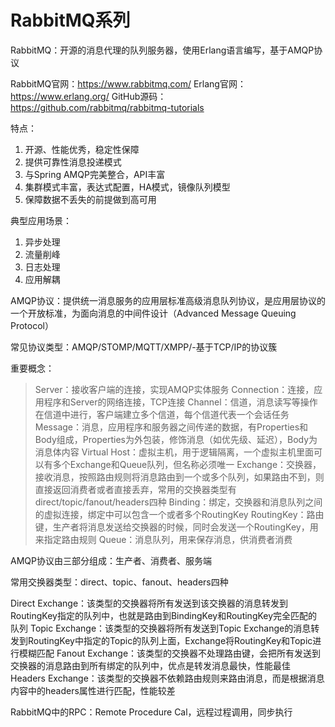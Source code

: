 # RabbitMQ系列

RabbitMQ：开源的消息代理的队列服务器，使用Erlang语言编写，基于AMQP协议

RabbitMQ官网：https://www.rabbitmq.com/
Erlang官网：https://www.erlang.org/
GitHub源码：https://github.com/rabbitmq/rabbitmq-tutorials

特点：

1. 开源、性能优秀，稳定性保障
2. 提供可靠性消息投递模式
3. 与Spring AMQP完美整合，API丰富
4. 集群模式丰富，表达式配置，HA模式，镜像队列模型
5. 保障数据不丢失的前提做到高可用

典型应用场景：

1. 异步处理
2. 流量削峰
3. 日志处理
4. 应用解耦

AMQP协议：提供统一消息服务的应用层标准高级消息队列协议，是应用层协议的一个开放标准，为面向消息的中间件设计（Advanced Message Queuing Protocol）

常见协议类型：AMQP/STOMP/MQTT/XMPP/-基于TCP/IP的协议簇

重要概念：
> Server：接收客户端的连接，实现AMQP实体服务
> Connection：连接，应用程序和Server的网络连接，TCP连接
> Channel：信道，消息读写等操作在信道中进行，客户端建立多个信道，每个信道代表一个会话任务
> Message：消息，应用程序和服务器之间传递的数据，有Properties和Body组成，Properties为外包装，修饰消息（如优先级、延迟），Body为消息体内容
> Virtual Host：虚拟主机，用于逻辑隔离，一个虚拟主机里面可以有多个Exchange和Queue队列，但名称必须唯一
> Exchange：交换器，接收消息，按照路由规则将消息路由到一个或多个队列，如果路由不到，则直接返回消费者或者直接丢弃，常用的交换器类型有direct/topic/fanout/headers四种
> Binding：绑定，交换器和消息队列之间的虚拟连接，绑定中可以包含一个或者多个RoutingKey
> RoutingKey：路由键，生产者将消息发送给交换器的时候，同时会发送一个RoutingKey，用来指定路由规则
> Queue：消息队列，用来保存消息，供消费者消费

AMQP协议由三部分组成：生产者、消费者、服务端

常用交换器类型：direct、topic、fanout、headers四种

Direct Exchange：该类型的交换器将所有发送到该交换器的消息转发到RoutingKey指定的队列中，也就是路由到BindingKey和RoutingKey完全匹配的队列
Topic Exchange：该类型的交换器将所有发送到Topic Exchange的消息转发到RoutingKey中指定的Topic的队列上面，Exchange将RoutingKey和Topic进行模糊匹配
Fanout Exchange：该类型的交换器不处理路由键，会把所有发送到交换器的消息路由到所有绑定的队列中，优点是转发消息最快，性能最佳
Headers Exchange：该类型的交换器不依赖路由规则来路由消息，而是根据消息内容中的headers属性进行匹配，性能较差

RabbitMQ中的RPC：Remote Procedure Cal，远程过程调用，同步执行

